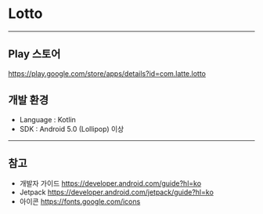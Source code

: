 # Lotto
-----
## Play 스토어
https://play.google.com/store/apps/details?id=com.latte.lotto

## 개발 환경
- Language : Kotlin  
- SDK : Android 5.0 (Lollipop) 이상
-----
## 참고  
- 개발자 가이드 https://developer.android.com/guide?hl=ko
- Jetpack https://developer.android.com/jetpack/guide?hl=ko
- 아이콘 https://fonts.google.com/icons
